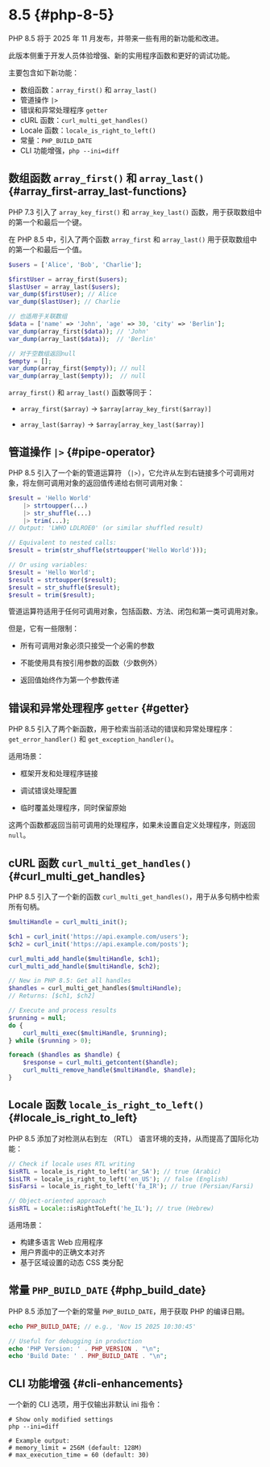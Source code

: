# 8.5 {#php-8-5}

PHP 8.5 将于 2025 年 11 月发布，并带来一些有用的新功能和改进。

此版本侧重于开发人员体验增强、新的实用程序函数和更好的调试功能。

主要包含如下新功能：

- 数组函数：`array_first()` 和 `array_last()`
- 管道操作 `|>`
- 错误和异常处理程序 `getter`
- cURL 函数：`curl_multi_get_handles()`
- Locale 函数：`locale_is_right_to_left()`
- 常量：`PHP_BUILD_DATE`
- CLI 功能增强，`php --ini=diff` 

## 数组函数 `array_first()` 和 `array_last()` {#array_first-array_last-functions}

PHP 7.3 引入了 `array_key_first()` 和 `array_key_last()` 函数，用于获取数组中的第一个和最后一个键。

在 PHP 8.5 中，引入了两个函数 `array_first` 和 `array_last()` 用于获取数组中的第一个和最后一个值。

```php
$users = ['Alice', 'Bob', 'Charlie'];

$firstUser = array_first($users);
$lastUser = array_last($users);
var_dump($firstUser); // Alice
var_dump($lastUser); // Charlie

// 也适用于关联数组
$data = ['name' => 'John', 'age' => 30, 'city' => 'Berlin'];
var_dump(array_first($data)); // 'John'
var_dump(array_last($data));  // 'Berlin'

// 对于空数组返回null
$empty = [];
var_dump(array_first($empty)); // null
var_dump(array_last($empty));  // null
```

`array_first()` 和 `array_last()` 函数等同于：


- `array_first($array)` → `$array[array_key_first($array)]`

- `array_last($array)` → `$array[array_key_last($array)]`

## 管道操作 `|>` {#pipe-operator}

PHP 8.5 引入了一个新的管道运算符 （`|>`），它允许从左到右链接多个可调用对象，将左侧可调用对象的返回值传递给右侧可调用对象：

```php
$result = 'Hello World'
    |> strtoupper(...)
    |> str_shuffle(...)
    |> trim(...);
// Output: 'LWHO LDLROE0' (or similar shuffled result)

// Equivalent to nested calls:
$result = trim(str_shuffle(strtoupper('Hello World')));

// Or using variables:
$result = 'Hello World';
$result = strtoupper($result);
$result = str_shuffle($result);
$result = trim($result);
```

管道运算符适用于任何可调用对象，包括函数、方法、闭包和第一类可调用对象。

但是，它有一些限制：

- 所有可调用对象必须只接受一个必需的参数

- 不能使用具有按引用参数的函数（少数例外）

- 返回值始终作为第一个参数传递

## 错误和异常处理程序 `getter` {#getter}

PHP 8.5 引入了两个新函数，用于检索当前活动的错误和异常处理程序：`get_error_handler()` 和 `get_exception_handler()`。

适用场景：

- 框架开发和处理程序链接

- 调试错误处理配置

- 临时覆盖处理程序，同时保留原始

这两个函数都返回当前可调用的处理程序，如果未设置自定义处理程序，则返回 `null`。


## cURL 函数 `curl_multi_get_handles()` {#curl_multi_get_handles}

PHP 8.5 引入了一个新的函数 `curl_multi_get_handles()`，用于从多句柄中检索所有句柄。

```php
$multiHandle = curl_multi_init();

$ch1 = curl_init('https://api.example.com/users');
$ch2 = curl_init('https://api.example.com/posts');

curl_multi_add_handle($multiHandle, $ch1);
curl_multi_add_handle($multiHandle, $ch2);

// New in PHP 8.5: Get all handles
$handles = curl_multi_get_handles($multiHandle);
// Returns: [$ch1, $ch2]

// Execute and process results
$running = null;
do {
    curl_multi_exec($multiHandle, $running);
} while ($running > 0);

foreach ($handles as $handle) {
    $response = curl_multi_getcontent($handle);
    curl_multi_remove_handle($multiHandle, $handle);
}
```

## Locale 函数 `locale_is_right_to_left()` {#locale_is_right_to_left}

PHP 8.5 添加了对检测从右到左 （RTL） 语言环境的支持，从而提高了国际化功能：

```php
// Check if locale uses RTL writing
$isRTL = locale_is_right_to_left('ar_SA'); // true (Arabic)
$isLTR = locale_is_right_to_left('en_US'); // false (English)
$isFarsi = locale_is_right_to_left('fa_IR'); // true (Persian/Farsi)

// Object-oriented approach
$isRTL = Locale::isRightToLeft('he_IL'); // true (Hebrew)
```

适用场景：

- 构建多语言 Web 应用程序
- 用户界面中的正确文本对齐
- 基于区域设置的动态 CSS 类分配

## 常量 `PHP_BUILD_DATE` {#php_build_date}

PHP 8.5 添加了一个新的常量 `PHP_BUILD_DATE`，用于获取 PHP 的编译日期。

```php
echo PHP_BUILD_DATE; // e.g., 'Nov 15 2025 10:30:45'

// Useful for debugging in production
echo 'PHP Version: ' . PHP_VERSION . "\n";
echo 'Build Date: ' . PHP_BUILD_DATE . "\n";
```

## CLI 功能增强 {#cli-enhancements}

一个新的 CLI 选项，用于仅输出非默认 ini 指令：

```shell
# Show only modified settings
php --ini=diff

# Example output:
# memory_limit = 256M (default: 128M)
# max_execution_time = 60 (default: 30)
```

